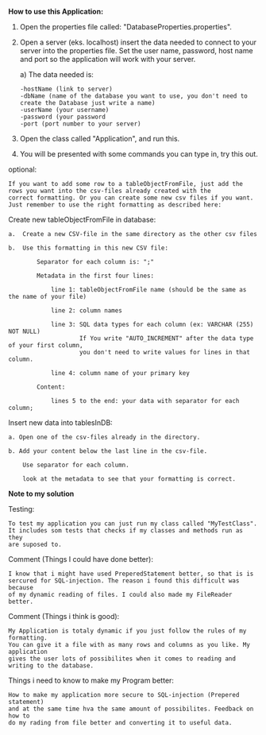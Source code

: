 **How to use this Application:**

1.  Open the properties file called: "DatabaseProperties.properties".

2.  Open a server (eks. localhost) insert the data needed to connect to your server into the properties file.
    Set the user name, password, host name and port so the application will work with your server.

    a) The data needed is:

        -hostName (link to server)
        -dbName (name of the database you want to use, you don't need to create the Database just write a name)
        -userName (your username)
        -password (your password
        -port (port number to your server)


3.  Open the class called "Application", and run this.

4.  You will be presented with some commands you can type in, try this out.


optional:

    If you want to add some row to a tableObjectFromFile, just add the rows you want into the csv-files already created with the
    correct formatting. Or you can create some new csv files if you want.
    Just remember to use the right formatting as described here:


Create new tableObjectFromFile in database:

    a.  Create a new CSV-file in the same directory as the other csv files

    b.  Use this formatting in this new CSV file:

            Separator for each column is: ";"

            Metadata in the first four lines:

                line 1: tableObjectFromFile name (should be the same as the name of your file)

                line 2: column names

                line 3: SQL data types for each column (ex: VARCHAR (255) NOT NULL)
                        If You write "AUTO_INCREMENT" after the data type of your first column,
                        you don't need to write values for lines in that column.

                line 4: column name of your primary key

            Content:

                lines 5 to the end: your data with separator for each column;


Insert new data into tablesInDB:

    a. Open one of the csv-files already in the directory.

    b. Add your content below the last line in the csv-file.

        Use separator for each column.

        look at the metadata to see that your formatting is correct.


**Note to my solution**

Testing:
    
    To test my application you can just run my class called "MyTestClass".
    It includes som tests that checks if my classes and methods run as they
    are suposed to.
    
Comment (Things I could have done better):

    I know that i might have used PreperedStatement better, so that is is 
    sercured for SQL-injection. The reason i found this difficult was because
    of my dynamic reading of files. I could also made my FileReader better.
    
    
Comment (Things i think is good):
    
    My Application is totaly dynamic if you just follow the rules of my formatting.
    You can give it a file with as many rows and columns as you like. My application
    gives the user lots of possibilites when it comes to reading and writing to the database.
    
    
Things i need to know to make my Program better:

    How to make my application more secure to SQL-injection (Prepered statement)
    and at the same time hva the same amount of possibilites. Feedback on how to
    do my rading from file better and converting it to useful data. 

    